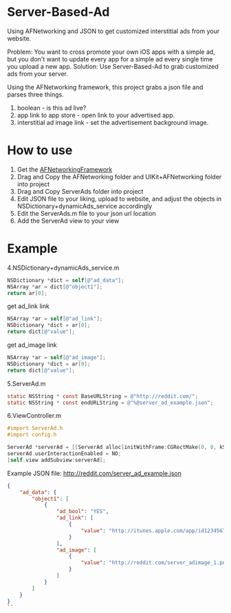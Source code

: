 # Server-Based-Ad
Using AFNetworking and JSON to get customized interstitial ads from your website.

Problem: You want to cross promote your own iOS apps with a simple ad, but
you don't want to update every app for a simple ad every single time you upload a new app.
Solution: Use Server-Based-Ad to grab customized ads from your server.

Using the AFNetworking framework, this project grabs a json file and parses three things.
  1) boolean - is this ad live?
  2) app link to app store - open link to your advertised app.
  3) interstitial ad image link - set the advertisement background image.
  
  
# How to use
1. Get the [AFNetworkingFramework](https://github.com/AFNetworking/AFNetworking)
2. Drag and Copy the AFNetworking folder and UIKit+AFNetworking folder into project
3. Drag and Copy ServerAds folder into project
4. Edit JSON file to your liking, upload to website, and adjust the objects in NSDictionary+dynamicAds_service accordingly
5. Edit the ServerAds.m file to your json url location
6. Add the ServerAd view to your view


# Example
 4.NSDictionary+dynamicAds_service.m
```objective-c
NSDictionary *dict = self[@"ad_data"];
NSArray *ar = dict[@"object1"];
return ar[0];
```
get ad_link link
```objective-c
NSArray *ar = self[@"ad_link"];
NSDictionary *dict = ar[0];
return dict[@"value"];
```
get ad_image link
```objective-c
NSArray *ar = self[@"ad_image"];
NSDictionary *dict = ar[0];
return dict[@"value"];
```
 5.ServerAd.m
```objective-c
static NSString * const BaseURLString = @"http://reddit.com/";
static NSString * const endURLString = @"%@server_ad_example.json";
```
 6.ViewController.m
```objective-c
#import ServerAd.h
#import config.h
```
```objective-c
ServerAd *serverAd = [[ServerAd alloc]initWithFrame:CGRectMake(0, 0, kScreenWidth, kScreenHeight)];
serverAd.userInteractionEnabled = NO;
[self.view addSubview:serverAd];
```
Example JSON file: http://reddit.com/server_ad_example.json
```json
{
    "ad_data": {
        "object1": [
            {
                "ad_bool": "YES",
                "ad_link": [
                    {
                        "value": "http://itunes.apple.com/app/id1234567"
                    }
                ],
                "ad_image": [
                    {
                        "value": "http://reddit.com/server_adimage_1.png"
                    }
                ]
            }
        ]
    }
}
``
